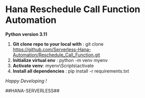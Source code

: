 # Hana Reschedule Call Function Automation

**Python version 3.11**

1. **Git clone repo to your local with** : git clone https://github.com/Serverless-Hana-Automation/Reschedule_Call_Function.git
2. **Initialize virtual env** : python -m venv myenv
3. **Activate venv**: myenv\Scripts\activate
4. **Install all dependencies** : pip install -r requirements.txt

_Happy Developing !_

##HANA-SERVERLESS##
